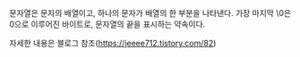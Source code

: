 문자열은 문자의 배열이고, 하나의 문자가 배열의 한 부분을 나타낸다. 가장 마지막 \0은 0으로 이루어진 바이트로, 문자열의 끝을 표시하는 약속이다.

자세한 내용은 블로그 참조(https://jeeee712.tistory.com/82)
